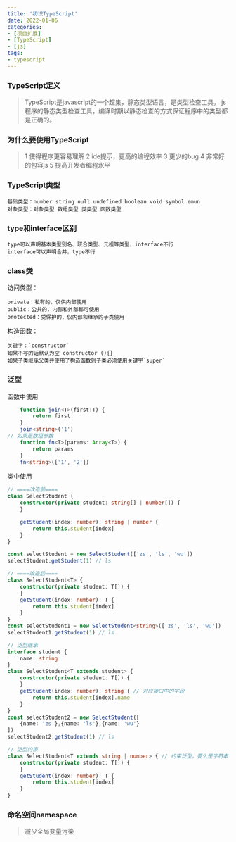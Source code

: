 ```yaml
---
title: '初识TypeScript'
date: 2022-01-06
categories:
- [项目扩展]
- [TypeScript]
- [js]
tags:
- typescript
---
```


### TypeScript定义
>TypeScript是javascript的一个超集，静态类型语言，是类型检查工具。
> js程序的静态类型检查工具，编译时期以静态检查的方式保证程序中的类型都是正确的。

### 为什么要使用TypeScript
> 1 使得程序更容易理解
> 2 ide提示，更高的编程效率
> 3 更少的bug
> 4 非常好的包容js
> 5 提高开发者编程水平

### TypeScript类型

    基础类型：number string null undefined boolean void symbol emun
    对象类型：对象类型 数组类型 类类型 函数类型

### type和interface区别

    type可以声明基本类型别名、联合类型、元祖等类型，interface不行
    interface可以声明合并，type不行

### class类
访问类型：

    private：私有的，仅供内部使用
    public：公共的，内部和外部都可使用
    protected：受保护的，仅内部和继承的子类使用
构造函数：

    关键字：`constructor`
    如果不写的话默认为空 constructor (){}
    如果子类继承父类并使用了构造函数则子类必须使用关键字`super`

### 泛型

函数中使用
```typescript
    function join<T>(first:T) {
        return first
    }
    join<string>('1')
// 如果是数组参数
    function fn<T>(params: Array<T>) {
        return params
    }
    fn<string>(['1', '2'])
```
类中使用

```typescript
// ====改造前====
class SelectStudent {
    constructor(private student: string[] | number[]) {
    }

    getStudent(index: number): string | number {
        return this.student[index]
    }
}

const selectStudent = new SelectStudent(['zs', 'ls', 'wu'])
selectStudent.getStudent(1) // ls

// ====改造后====
class SelectStudent<T> {
    constructor(private student: T[]) {
    }
    getStudent(index: number): T {
        return this.student[index]
    }
}
const selectStudent1 = new SelectStudent<string>(['zs', 'ls', 'wu'])
selectStudent1.getStudent(1) // ls

// 泛型继承
interface student {
    name: string
}
class SelectStudent<T extends student> {
    constructor(private student: T[]) {
    }
    getStudent(index: number): string { // 对应接口中的字段
        return this.student[index].name
    }
}
const selectStudent2 = new SelectStudent([
    {name: 'zs'},{name: 'ls'},{name: 'wu'}
])
selectStudent2.getStudent(1) // ls

// 泛型约束
class SelectStudent<T extends string | number> { // 约束泛型，要么是字符串要么是数字
    constructor(private student: T[]) {
    }
    getStudent(index: number): T {
        return this.student[index]
    }
}
```
### 命名空间namespace
>减少全局变量污染